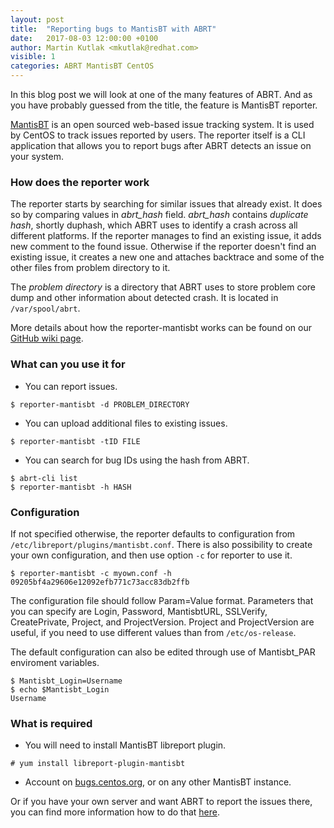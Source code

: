 ```yaml
---
layout: post
title:  "Reporting bugs to MantisBT with ABRT"
date:   2017-08-03 12:00:00 +0100
author: Martin Kutlak <mkutlak@redhat.com>
visible: 1
categories: ABRT MantisBT CentOS
---
```


In this blog post we will look at one of the many features of ABRT. And as you have
probably guessed from the title, the feature is MantisBT reporter.

[MantisBT](https://www.mantisbt.org/) is an open sourced web-based issue tracking system. It is used by CentOS
to track issues reported by users. The reporter itself is a CLI application that
allows you to report bugs after ABRT detects an issue on your system.

### How does the reporter work
The reporter starts by searching for similar issues that already exist.
It does so by comparing values in *abrt_hash* field. *abrt_hash* contains *duplicate hash*, shortly duphash,
which ABRT uses to identify a crash across all different platforms.
If the reporter manages to find an existing issue, it adds new comment to the found issue.
Otherwise if the reporter doesn't find an existing issue, it creates a new one and
attaches backtrace and some of the other files from problem directory to it.

The *problem directory* is a directory that ABRT uses to store problem core dump
and other information about detected crash. It is located in `/var/spool/abrt`.

More details about how the reporter-mantisbt works can be found on our
[GitHub wiki page](https://github.com/abrt/libreport/wiki/MantisBT).


### What can you use it for
- You can report issues.
```
$ reporter-mantisbt -d PROBLEM_DIRECTORY
```

- You can upload additional files to existing issues.
```
$ reporter-mantisbt -tID FILE
```

- You can search for bug IDs using the hash from ABRT.
```
$ abrt-cli list
$ reporter-mantisbt -h HASH
```

### Configuration
If not specified otherwise, the reporter defaults to configuration from `/etc/libreport/plugins/mantisbt.conf`.
There is also possibility to create your own configuration, and then use option `-c` for reporter to use it.
```
$ reporter-mantisbt -c myown.conf -h 09205bf4a29606e12092efb771c73acc83db2ffb
```
The configuration file should follow Param=Value format. Parameters that you can specify
are Login, Password, MantisbtURL, SSLVerify, CreatePrivate, Project, and ProjectVersion.
Project and ProjectVersion are useful, if you need to use different values than from `/etc/os-release`.

The default configuration can also be edited through use of Mantisbt_PAR enviroment variables.
```
$ Mantisbt_Login=Username
$ echo $Mantisbt_Login
Username
```

### What is required
- You will need to install MantisBT libreport plugin.
```
# yum install libreport-plugin-mantisbt
```

- Account on [bugs.centos.org](https://bugs.centos.org), or on any other MantisBT instance.

Or if you have your own server and want ABRT to report the issues there, you can
find more information how to do that [here](https://github.com/abrt/libreport/wiki/Installing-MantisBT).

